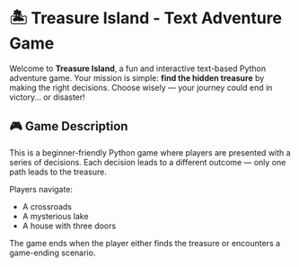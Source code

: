 # 🏝️ Treasure Island - Text Adventure Game

Welcome to **Treasure Island**, a fun and interactive text-based Python adventure game. Your mission is simple: **find the hidden treasure** by making the right decisions. Choose wisely — your journey could end in victory… or disaster!

## 🎮 Game Description

This is a beginner-friendly Python game where players are presented with a series of decisions. Each decision leads to a different outcome — only one path leads to the treasure.

Players navigate:
- A crossroads
- A mysterious lake
- A house with three doors

The game ends when the player either finds the treasure or encounters a game-ending scenario.
